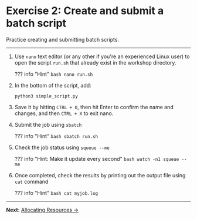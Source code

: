 # Exercise 2: Create and submit a batch script

Practice creating and submitting batch scripts.

---


1. Use `nano` text editor (or any other if you're an experienced Linux user) to open the script `run.sh` that already exist in the workshop directory.

    ??? info "Hint"
        ```bash
        nano run.sh
        ```

2. In the bottom of the script, add:
   
      ```
      python3 simple_script.py
      ```
   
3. Save it by hitting `CTRL + O`, then hit Enter to confirm the name and changes, and then `CTRL + X` to exit nano.


4. Submit the job using `sbatch`

    ??? info "Hint"
        ```bash
        sbatch run.sh
        ```

5. Check the job status using `squeue --me`

    ??? info "Hint: Make it update every second"
        ```bash
        watch -n1 squeue --me
        ```

6. Once completed, check the results by printing out the output file using `cat` command
   
    ??? info "Hint"
        ```bash
        cat myjob.log
        ```

---

**Next:** [Allocating Resources →](14-allocating-resources.md)

